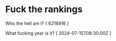 # Fuck the rankings

Who the hell am I?
{ 6216916 }

What fucking year is it?
[ 2024-07-15T08:30:00Z ]
